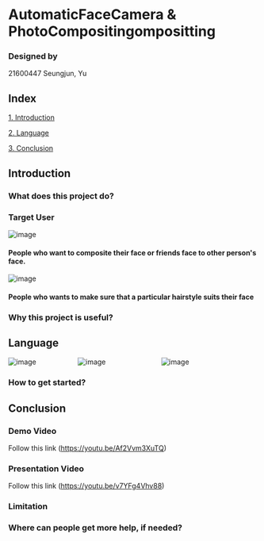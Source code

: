 # AutomaticFaceCamera & PhotoCompositingompositting

### Designed by

21600447 Seungjun, Yu

## Index

[1. Introduction](#introduction)

[2. Language](#language)

[3. Conclusion](#conclusion)

## Introduction

### What does this project do?

### Target User
![image](https://user-images.githubusercontent.com/70478109/173190412-62b76e44-a66e-4961-b794-e9bf71138d6f.png)

#### People who want to composite their face or friends face to other person's face.

![image](https://user-images.githubusercontent.com/70478109/173190447-48a01cb9-4429-4b9a-8ace-761eece085f0.png)
#### People who wants to make sure that a particular hairstyle suits their face

### Why this project is useful?

## Language

![image](https://user-images.githubusercontent.com/70478109/173190699-04a90331-f880-4125-8156-e50a617ce07d.png)      ![image](https://user-images.githubusercontent.com/70478109/173190737-c936d0be-843b-4e0c-90a2-b8b80b6dfb6e.png)        ![image](https://user-images.githubusercontent.com/70478109/173190767-b24119c8-9708-4d75-b286-32f999eb9f41.png)




### How to get started?

## Conclusion

### Demo Video

Follow this link
(https://youtu.be/Af2Vvm3XuTQ)

### Presentation Video

Follow this link
(https://youtu.be/v7YFg4Vhv88)

### Limitation

### Where can people get more help, if needed?

